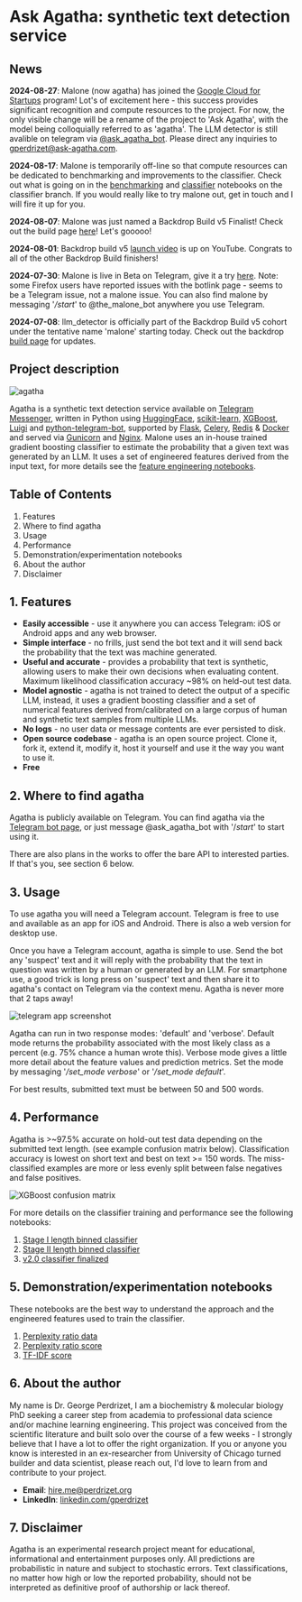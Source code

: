 # Ask Agatha: synthetic text detection service

## News

**2024-08-27**: Malone (now agatha) has joined the [Google Cloud for Startups](https://cloud.google.com/startup) program! Lot's of excitement here - this success provides significant recognition and compute resources to the project. For now, the only visible change will be a rename of the project to 'Ask Agatha', with the model being colloquially referred to as 'agatha'. The LLM detector is still avalible on telegram via [@ask_agatha_bot](https://t.me/ask_agatha_bot). Please direct any inquiries to <gperdrizet@ask-agatha.com>.

**2024-08-17**: Malone is temporarily off-line so that compute resources can be dedicated to benchmarking and improvements to the classifier. Check out what is going on in the [benchmarking](https://github.com/gperdrizet/llm_detector/tree/classifier/benchmarking/notebooks) and [classifier](https://github.com/gperdrizet/llm_detector/tree/classifier/classifier/notebooks) notebooks on the classifier branch. If you would really like to try malone out, get in touch and I will fire it up for you.

**2024-08-07**: Malone was just named a Backdrop Build v5 Finalist! Check out the build page [here](https://backdropbuild.com/builds/cadmus)! Let's gooooo!

**2024-08-01**: Backdrop build v5 [launch video](https://youtu.be/6zdLcsC9I_I?si=R6knOnxMySDIRKDQ) is up on YouTube. Congrats to all of the other Backdrop Build finishers!

**2024-07-30**: Malone is live in Beta on Telegram, give it a try [here](https://t.me/the_malone_bot). Note: some Firefox users have reported issues with the botlink page - seems to be a Telegram issue, not a malone issue. You can also find malone by messaging '*/start*' to @the_malone_bot anywhere you use Telegram.

**2024-07-08**: llm_detector is officially part of the Backdrop Build v5 cohort under the tentative name 'malone' starting today. Check out the backdrop [build page](https://backdropbuild.com/builds/v5/cadmus) for updates.

## Project description

![agatha](https://github.com/gperdrizet/llm_detector/blob/main/telegram_bot/assets/agatha_A.jpg?raw=true)

Agatha is a synthetic text detection service available on [Telegram Messenger](https://telegram.org/), written in Python using [HuggingFace](https://huggingface.co), [scikit-learn](https://scikit-learn.org/stable/), [XGBoost](https://github.com/dmlc/xgboost), [Luigi](https://github.com/spotify/luigi) and [python-telegram-bot](https://github.com/python-telegram-bot/python-telegram-bot), supported by [Flask](https://flask.palletsprojects.com/en/3.0.x), [Celery](https://docs.celeryq.dev/en/stable/index.html), [Redis](https://redis.io/) & [Docker](https://www.docker.com/) and served via [Gunicorn](https://gunicorn.org/) and [Nginx](https://nginx.org/). Malone uses an in-house trained gradient boosting classifier to estimate the probability that a given text was generated by an LLM. It uses a set of engineered features derived from the input text, for more details see the [feature engineering notebooks](https://github.com/gperdrizet/llm_detector/tree/main/classifier/notebooks).

## Table of Contents

1. Features
2. Where to find agatha
3. Usage
4. Performance
5. Demonstration/experimentation notebooks
6. About the author
7. Disclaimer

## 1. Features

- **Easily accessible** - use it anywhere you can access Telegram: iOS or Android apps and any web browser.
- **Simple interface** - no frills, just send the bot text and it will send back the probability that the text was machine generated.
- **Useful and accurate** - provides a probability that text is synthetic, allowing users to make their own decisions when evaluating content. Maximum likelihood classification accuracy ~98% on held-out test data.
- **Model agnostic** - agatha is not trained to detect the output of a specific LLM, instead, it uses a gradient boosting classifier and a set of numerical features derived from/calibrated on a large corpus of human and synthetic text samples from multiple LLMs.
- **No logs** - no user data or message contents are ever persisted to disk.
- **Open source codebase** - agatha is an open source project. Clone it, fork it, extend it, modify it, host it yourself and use it the way you want to use it.
- **Free**

## 2. Where to find agatha

Agatha is publicly available on Telegram. You can find agatha via the [Telegram bot page](https://t.me/ask_agatha_bot), or just message @ask_agatha_bot with '/*start*' to start using it.

There are also plans in the works to offer the bare API to interested parties. If that's you, see section 6 below.

## 3. Usage

To use agatha you will need a Telegram account. Telegram is free to use and available as an app for iOS and Android. There is also a web version for desktop use.

Once you have a Telegram account, agatha is simple to use. Send the bot any 'suspect' text and it will reply with the probability that the text in question was written by a human or generated by an LLM. For smartphone use, a good trick is long press on 'suspect' text and then share it to agatha's contact on Telegram via the context menu. Agatha is never more that 2 taps away!

![telegram app screenshot](https://github.com/gperdrizet/llm_detector/blob/main/telegram_bot/assets/telegram_screenshot.jpg?raw=true)

Agatha can run in two response modes: 'default' and 'verbose'. Default mode returns the probability associated with the most likely class as a percent (e.g. 75% chance a human wrote this). Verbose mode gives a little more detail about the feature values and prediction metrics. Set the mode by messaging '*/set_mode verbose*' or '*/set_mode default*'.

For best results, submitted text must be between 50 and 500 words.

## 4. Performance

Agatha is >~97.5% accurate on hold-out test data depending on the submitted text length. (see example confusion matrix below). Classification accuracy is lowest on short text and best on text >= 150 words. The miss-classified examples are more or less evenly split between false negatives and false positives.

![XGBoost confusion matrix](https://github.com/gperdrizet/llm_detector/blob/main/classifier/notebooks/figures/05.8.4.5-performance_benchmark_confusion_matrix.jpg)

For more details on the classifier training and performance see the following notebooks:

1. [Stage I length binned classifier](https://github.com/gperdrizet/llm_detector/blob/main/classifier/notebooks/05.4-stage_one_length_binned_classifier.ipynb)
2. [Stage II length binned classifier](https://github.com/gperdrizet/llm_detector/blob/main/classifier/notebooks/05.6-stage_two_length_binned_classifier.ipynb)
3. [v2.0 classifier finalized](https://github.com/gperdrizet/llm_detector/blob/main/classifier/notebooks/05.8-classifier_finalized_v2.0.ipynb)

## 5. Demonstration/experimentation notebooks

These notebooks are the best way to understand the approach and the engineered features used to train the classifier.

1. [Perplexity ratio data](https://github.com/gperdrizet/llm_detector/blob/main/classifier/notebooks/01.1-perplexity_ratio_data_exploration.ipynb)
2. [Perplexity ratio score](https://github.com/gperdrizet/llm_detector/blob/main/classifier/notebooks/03.1-perplexity_ratio_score.ipynb)
3. [TF-IDF score](https://github.com/gperdrizet/llm_detector/blob/main/classifier/notebooks/04.1-TF-IDF_score.ipynb)

## 6. About the author

My name is Dr. George Perdrizet, I am a biochemistry & molecular biology PhD seeking a career step from academia to professional data science and/or machine learning engineering. This project was conceived from the scientific literature and built solo over the course of a few weeks - I strongly believe that I have a lot to offer the right organization. If you or anyone you know is interested in an ex-researcher from University of Chicago turned builder and data scientist, please reach out, I'd love to learn from and contribute to your project.

- **Email**: <hire.me@perdrizet.org>
- **LinkedIn**: [linkedin.com/gperdrizet](https://www.linkedin.com/in/gperdrizet/)

## 7. Disclaimer

Agatha is an experimental research project meant for educational, informational and entertainment purposes only. All predictions are probabilistic in nature and subject to stochastic errors. Text classifications, no matter how high or low the reported probability, should not be interpreted as definitive proof of authorship or lack thereof.
